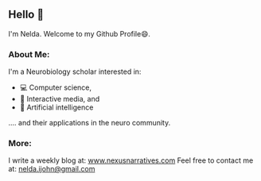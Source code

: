 ## Hello 🌚

I'm Nelda. Welcome to my Github Profile😄. 

### About Me:
I'm a Neurobiology scholar interested in: 
- 💻 Computer science, 
- 🦾 Interactive media, and 
- 🤖 Artificial intelligence 

<p> .... and their applications in the neuro community.</p>

### More:
I write a weekly blog at: <a href="www.neldiaries.com" target = "_blank"> www.nexusnarratives.com</a>
Feel free to contact me at: <a href="nelda.ijohn@gmail.com" target = "_blank"> nelda.ijohn@gmail.com</a>
